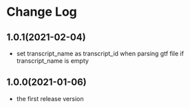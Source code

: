 # Change Log

## 1.0.1(2021-02-04)

* set transcript_name as transcript_id when parsing gtf file if transcript_name is empty

## 1.0.0(2021-01-06)

* the first release version

